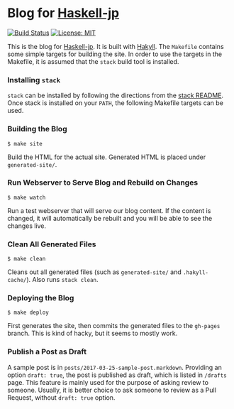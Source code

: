 
# Blog for [Haskell-jp](https://haskell.jp)

[![Build Status](https://secure.travis-ci.org/haskell-jp/blog.svg)](http://travis-ci.org/haskell-jp/blog)
[![License: MIT](https://img.shields.io/badge/License-MIT-yellow.svg)](https://opensource.org/licenses/MIT)

This is the blog for [Haskell-jp](https://haskell.jp).  It is built with
[Hakyll](http://jaspervdj.be/hakyll/index.html).  The `Makefile` contains some
simple targets for building the site.  In order to use the targets in the
Makefile, it is assumed that the `stack` build tool is installed.

### Installing `stack`

`stack` can be installed by following the directions from the [stack
README](https://github.com/commercialhaskell/stack#how-to-install).  Once stack
is installed on your `PATH`, the following Makefile targets can be used.

### Building the Blog

```
$ make site
```

Build the HTML for the actual site.  Generated HTML is placed under `generated-site/`.

### Run Webserver to Serve Blog and Rebuild on Changes

```
$ make watch
```

Run a test webserver that will serve our blog content.  If the content is
changed, it will automatically be rebuilt and you will be able to see the
changes live.

### Clean All Generated Files

```
$ make clean
```

Cleans out all generated files (such as `generated-site/` and `.hakyll-cache/`).  Also runs
`stack clean`.

### Deploying the Blog

```
$ make deploy
```

First generates the site, then commits the generated files to the `gh-pages`
branch.  This is kind of hacky, but it seems to mostly work.

### Publish a Post as Draft

A sample post is in `posts/2017-03-25-sample-post.markdown`.
Providing an option `draft: true`, the post is published as draft, which is listed in `/drafts` page.
This feature is mainly used for the purpose of asking review to someone.
Usually, it is better choice to ask someone to review as a Pull Request, without `draft: true` option.
